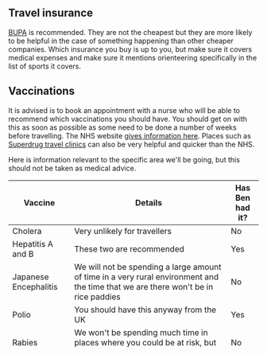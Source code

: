 ## Travel insurance
[BUPA](https://www.bupaglobal.com/en/travel-insurance) is recommended. They are not the cheapest but they are more likely to be helpful in the case of something happening than other cheaper companies. Which insurance you buy is up to you, but make sure it covers medical expenses and make sure it mentions orienteering specifically in the list of sports it covers.

## Vaccinations
It is advised is to book an appointment with a nurse who will be able to recommend which vaccinations you should have. You should get on with this as soon as possible as some need to be done a number of weeks before travelling. The NHS website [gives information here](https://www.fitfortravel.nhs.uk/destinations/asia-east/china). Places such as [Superdrug travel clinics](https://healthclinics.superdrug.com/travel-vaccinations) can also be very helpful and quicker than the NHS.

Here is information relevant to the specific area we'll be going, but this should not be taken as medical advice.

| Vaccine | Details | Has Ben had it? |
| --- | --- | --- |
| Cholera | Very unlikely for travellers | No |
| Hepatitis A and B | These two are recommended | Yes |
| Japanese Encephalitis | We will not be spending a large amount of time in a very rural environment and the time that we are there won't be in rice paddies | No |
| Polio | You should have this anyway from the UK | Yes
| Rabies | We won't be spending much time in places where you could be at risk, but the risk is not zero | No |
| Tetanus | You should have this anyway from the UK but may need a booster if it was over 10 years ago | Yes |
| Tick-borne encephalitis | TBE exists in Scandinavia and mainland Europe anyway, ticks are a possibility in the forest but nobody got any last year. Small but non-zero risk. | No |
| Typhoid | Unlikely but up to you if you take it | Yes |
| Malaria | Not required, we will not be travelling anywhere with a malaria risk | N/A |
| Dengue fever | No vaccine, but also no risk in the areas where we will be | N/A |